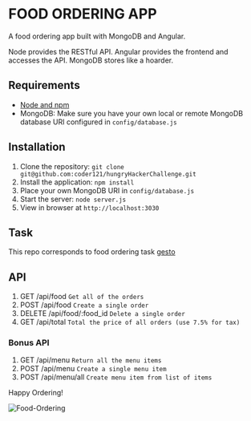 # FOOD ORDERING APP

A food ordering app built with MongoDB and Angular. 

Node provides the RESTful API. Angular provides the frontend and accesses the API. MongoDB stores like a hoarder.

## Requirements

- [Node and npm](http://nodejs.org)
- MongoDB: Make sure you have your own local or remote MongoDB database URI configured in `config/database.js`

## Installation

1. Clone the repository: `git clone git@github.com:coder121/hungryHackerChallenge.git`
2. Install the application: `npm install`
3. Place your own MongoDB URI in `config/database.js`
3. Start the server: `node server.js`
4. View in browser at `http://localhost:3030`

## Task

This repo corresponds to food ordering task [gesto](https://stackedit.io/viewer#!url=https://drive.google.com/uc?id=0BzhyPB16kZZ0dnlxU1lKckRMVDQ)

## API
1. GET	/api/food	`Get all of the orders`
2. POST	/api/food	`Create a single order`
3. DELETE	/api/food/:food_id	`Delete a single order`
4. GET	/api/total	`Total the price of all orders (use 7.5% for tax)`

### Bonus API
1. GET	/api/menu	`Return all the menu items`
2. POST /api/menu   `Create a single menu item`
3. POST /api/menu/all  `Create menu item from list of items`




Happy Ordering!

![Food-Ordering](http://i.imgur.com/zaMvOt6.png?1)
